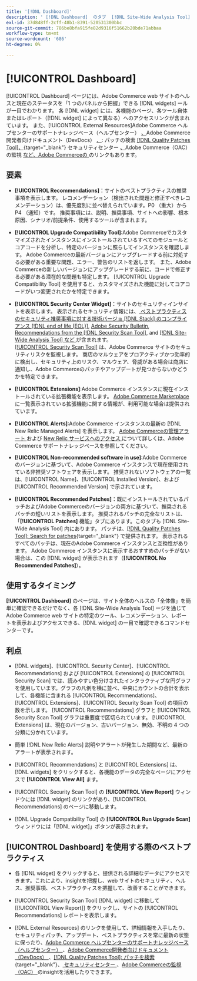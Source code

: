 ```yaml
---
title: '[!DNL Dashboard]'
description: ' [!DNL Dashboard]  のタブ  [!DNL Site-Wide Analysis Tool] 要素、使用するタイミング、メリット、ベストプラクティスについて説明します。'
exl-id: 37d848ff-2cff-48b1-8391-520531300bbc
source-git-commit: 786be8bfa915fe82d9316f51662b20bde71abbaa
workflow-type: tm+mt
source-wordcount: '686'
ht-degree: 0%

---
```


# [!UICONTROL Dashboard]

[!UICONTROL Dashboard] ページには、Adobe Commerce web サイトのヘルスと現在のステータスを「1 つのパネルから把握」できる [!DNL widgets] ールが一目でわかります。 各 [!DNL widget] には、各機能のページ、各ツール自体またはレポート（[!DNL widget] によって異なる）へのアクセスリンクが含まれています。
また、[!UICONTROL External Resources]Adobe Commerce ヘルプセンターのサポートナレッジベース（ヘルプセンター） [、](https://experienceleague.adobe.com/docs/commerce-knowledge-base/kb/overview.html?lang=ja)Adobe Commerce開発者向けドキュメント（DevDocs） [、](https://developer.adobe.com/commerce/docs/): パッチの検索 [[!DNL Quality Patches Tool]、](https://experienceleague.adobe.com/tools/commerce-quality-patches/index.html?lang=ja){target="_blank"} セキュリティセンター [、](https://helpx.adobe.com/jp/security.html)Adobe Commerce（OAC）の監視 [ など、Adobe Commerceの ](https://experienceleague.adobe.com/docs/commerce-operations/tools/observation-for-adobe-commerce/intro.html?lang=ja) のリンクもあります。

## 要素

* **[!UICONTROL Recommendations]**：サイトのベストプラクティスの推奨事項を表示します。 レコメンデーション（検出された問題と修正すべきレコメンデーション）は、優先度別に並べ替えられています。P0 （重大）から P4 （通知）です。
推奨事項には、説明、推奨事項、サイトへの影響、根本原因、シナリオ/前提条件、使用するツールが含まれます。

* **[!UICONTROL Upgrade Compatibility Tool]**:Adobe Commerceでカスタマイズされたインスタンスにインストールされているすべてのモジュールとコアコードを分析し、特定のバージョンに照らしてインスタンスを確認します。 Adobe Commerceの最新バージョンにアップグレードする前に対処する必要がある重要な問題、エラー、警告のリストを返します。 また、Adobe Commerceの新しいバージョンにアップグレードする前に、コードで修正する必要がある潜在的な問題も特定します。
[!UICONTROL Upgrade Compatibility Tool] を使用すると、カスタマイズされた機能に対してコアコードがいつ変更されたかを特定できます。

* **[!UICONTROL Security Center Widget]**：サイトのセキュリティインサイトを表示します。
表示されるセキュリティ情報には、[ ベストプラクティスのセキュリティ推奨事項に対する技術バージョ  [!DNL Stack]  のコンプライアンス  [!DNL end of life (EOL)]](https://experienceleague.adobe.com/docs/commerce-operations/installation-guide/system-requirements.html?lang=ja), [Adobe Security Bulletin](https://helpx.adobe.com/jp/security/security-bulletin.html), [Recommendations from the [!DNL Security Scan Tool]](https://experienceleague.adobe.com/docs/commerce-admin/systems/security/security-scan.html?lang=ja), and [[!DNL Site-Wide Analysis Tool]  など ](https://experienceleague.adobe.com/docs/commerce-operations/tools/site-wide-analysis-tool/recommendations.html?lang=ja) が含まれます。<br>
[[!UICONTROL Security Scan Tool]](https://experienceleague.adobe.com/docs/commerce-admin/systems/security/security-scan.html?lang=ja) は、Adobe Commerce サイトのセキュリティリスクを監視します。 商店のマルウェアをプロアクティブかつ効率的に検出し、セキュリティ上のリスク、マルウェア、脅威がある場合は商店に通知し、Adobe Commerceのパッチやアップデートが見つからないかどうかを特定できます。

* **[!UICONTROL Extensions]**:Adobe Commerce インスタンスに現在インストールされている拡張機能を表示します。 [Adobe Commerce Marketplace](https://marketplace.magento.com/extensions.html) に一覧表示されている拡張機能に関する情報が、利用可能な場合は提供されています。

* **[!UICONTROL Alerts]**:Adobe Commerce インスタンスの最新の [!DNL New Relic Managed Alerts] を表示します。 [Adobe Commerceの管理アラート ](https://experienceleague.adobe.com/docs/commerce-knowledge-base/kb/support-tools/managed-alerts/managed-alerts-for-magento-commerce.html?lang=ja) および [New Relic サービスへのアクセス ](https://experienceleague.adobe.com/docs/commerce-knowledge-base/kb/faq/access-new-relic-services.html?lang=ja) について詳しくは、Adobe Commerce サポートナレッジベースを参照してください。

* **[!UICONTROL Non-recommended software in use]**:Adobe Commerceのバージョンに基づいて、Adobe Commerce インスタンスで現在使用されている非推奨ソフトウェアを表示します。 推奨されないソフトウェアの一覧は、[!UICONTROL Name]、[!UICONTROL Installed Version]、および [!UICONTROL Recommended Version] で示されています。

* **[!UICONTROL Recommended Patches]**：既にインストールされているパッチおよびAdobe Commerceのバージョンの両方に基づいて、推奨されるパッチの短いリストを表示します。 推奨されるパッチの完全なリストは、「**[!UICONTROL Patches]** 機能」タブにあります。このタブも [!DNL Site-Wide Analysis Tool] 内にあります。 パッチは、[[!DNL Quality Patches Tool]: Search for patches](https://experienceleague.adobe.com/tools/commerce-quality-patches/index.html?lang=ja){target="_blank"} で提供されます。 表示されるすべてのパッチは、現在のAdobe Commerce インスタンスと互換性があります。
Adobe Commerce インスタンスに表示するおすすめのパッチがない場合は、この [!DNL widget] が表示されます（**[!UICONTROL No Recommended Patches]**）。

## 使用するタイミング

**[!UICONTROL Dashboard]** のページは、サイト全体のヘルスの「全体像」を簡単に確認できるだけでなく、各 [!DNL Site-Wide Analysis Tool] ージを通じてAdobe Commerce web サイトの特定のツール、レコメンデーション、レポートを表示およびアクセスできる、[!DNL widget] の一目で確認できるコマンドセンターです。

## 利点

* [!DNL widgets]、[!UICONTROL Security Center]、[!UICONTROL Recommendations] および [!UICONTROL Extensions] の [!UICONTROL Security Scan] では、読みやすい色分けされたインタラクティブな円グラフを使用しています。グラフの凡例を横に並べ、中央にカウントの合計を表示して、各機能に含まれる [!UICONTROL Recommendations]、[!UICONTROL Extensions]、[!UICONTROL Security Scan Tool] の項目の数を示します。 [!UICONTROL Recommendations] グラフと [!UICONTROL Security Scan Tool] グラフは重要度で区切られています。 [!UICONTROL Extensions] は、現在のバージョン、古いバージョン、無効、不明の 4 つの分類に分かれています。

* 簡単 [!DNL New Relic Alerts] 説明やアラートが発生した期間など、最新のアラートが表示されます。

* [!UICONTROL Recommendations] と [!UICONTROL Extensions] は、[!DNL widgets] をクリックすると、各機能のデータの完全なページにアクセスで **[!UICONTROL View All]** ます。

* [!UICONTROL Security Scan Tool] の **[!UICONTROL View Report]** ウィンドウには [!DNL widget] のリンクがあり、[!UICONTROL Recommendations] のページに移動します。

* [!DNL Upgrade Compatibility Tool] の **[!UICONTROL Run Upgrade Scan]** ウィンドウには「[!DNL widget]」ボタンが表示されます。

## [!UICONTROL Dashboard] を使用する際のベストプラクティス

* 各 [!DNL widget] をクリックすると、提供される詳細なデータにアクセスできます。これにより、insightを把握し、web サイトのセキュリティ、ヘルス、推奨事項、ベストプラクティスを把握して、改善することができます。

* [!UICONTROL Security Scan Tool] [!DNL widget] に移動して [[!UICONTROL View Report]] をクリックし、サイトの [!UICONTROL Recommendations] レポートを表示します。

* [!DNL External Resources] のリンクを使用して、詳細情報を入手したり、セキュリティパッチ、アップデート、ベストプラクティスを常に最新の状態に保ったり、[Adobe Commerce ヘルプセンターのサポートナレッジベース （ヘルプセンター） ](https://experienceleague.adobe.com/docs/commerce-knowledge-base/kb/overview.html?lang=ja)、[Adobe Commerce開発者向けドキュメント （DevDocs） ](https://developer.adobe.com/commerce/docs/)、[[!DNL Quality Patches Tool]: パッチを検索 ](https://experienceleague.adobe.com/tools/commerce-quality-patches/index.html?lang=ja){target="_blank"}、[ セキュリティセンター ](https://helpx.adobe.com/jp/security.html)、[Adobe Commerceの監視（OAC） ](https://experienceleague.adobe.com/docs/commerce-operations/tools/observation-for-adobe-commerce/intro.html?lang=ja) のinsightを活用したりできます。
